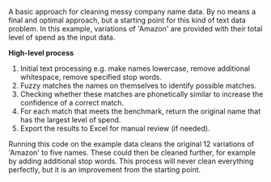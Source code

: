 A basic approach for cleaning messy company name data. By no means a final and optimal approach, but a starting point for this kind of text data problem. In this example, variations of 'Amazon' are provided with their total level of spend as the input data.

**High-level process**
1. Initial text processing e.g. make names lowercase, remove additional whitespace, remove specified stop words.
2. Fuzzy matches the names on themselves to identify possible matches.
3. Checking whether these matches are phonetically similar to increase the confidence of a correct match.
4. For each match that meets the benchmark, return the original name that has the largest level of spend.
5. Export the results to Excel for manual review (if needed).

Running this code on the example data cleans the original 12 variations of 'Amazon' to five names. These could then be cleaned further, for example by adding additional stop words. This process will never clean everything perfectly, but it is an improvement from the starting point.
